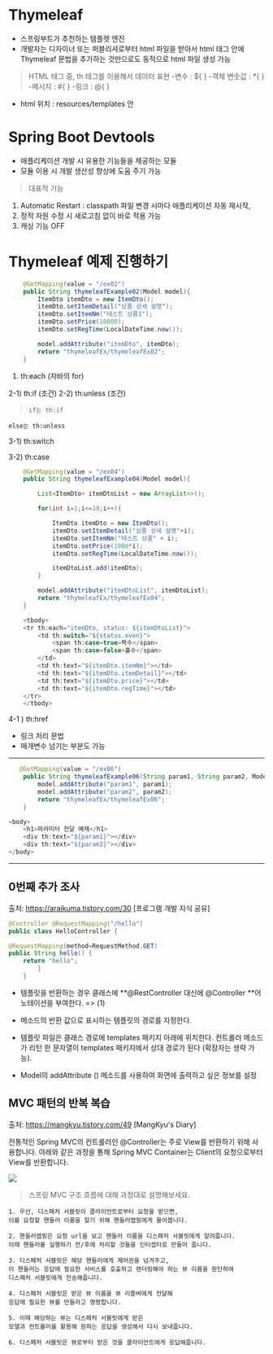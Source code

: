 # Thymeleaf
- 스프링부트가 추천하는 템플렛 엔진
- 개발자는 디자이너 또는 퍼블리셔로부터 html 파일을 받아서 html 태그 안에 Thymeleaf 문법을 추가하는 것만으로도 동적으로 html 파일 생성 가능

> HTML 태그 중, th 태그를 이용해서 데이터 표현
-변수 : ${ }
-객체 변숫값 : *{ }
-메시지 : #{ } 
-링크 : @{ }

 - html 위치 : resources/templates 안
# Spring Boot Devtools
- 애플리케이션 개발 시 유용한 기능들을 제공하는 모듈
- 모듈 이용 시 개발 생산성 향상에 도움 주기 가능
> 대표적 기능
1) Automatic Restart : classpath 파일 변경 시마다 애플리케이션 자동 재시작, 
2) 정적 자원 수정 시 새로고침 없이 바로 적용 가능
3) 캐싱 기능 OFF

# Thymeleaf 예제 진행하기
```java
    @GetMapping(value = "/ex02")
    public String thymeleafExample02(Model model){
        ItemDto itemDto = new ItemDto();
        itemDto.setItemDetail("상품 상세 설명");
        itemDto.setItemNm("테스트 상품1");
        itemDto.setPrice(10000);
        itemDto.setRegTime(LocalDateTime.now());

        model.addAttribute("itemDto", itemDto);
        return "thymeleafEx/thymeleafEx02";
    }
```

1) th:each (자바의 for)

2-1) th:if (조건)
2-2) th:unless (조건)
>     if는 th:if 
    else는 th:unless
    
3-1) th:switch

3-2) th:case

```java
    @GetMapping(value = "/ex04")
    public String thymeleafExample04(Model model){

        List<ItemDto> itemDtoList = new ArrayList<>();

        for(int i=1;i<=10;i++){

            ItemDto itemDto = new ItemDto();
            itemDto.setItemDetail("상품 상세 설명"+i);
            itemDto.setItemNm("테스트 상품" + i);
            itemDto.setPrice(1000*i);
            itemDto.setRegTime(LocalDateTime.now());

            itemDtoList.add(itemDto);
        }

        model.addAttribute("itemDtoList", itemDtoList);
        return "thymeleafEx/thymeleafEx04";
    }
```

```JAVA
    <tbody>
    <tr th:each="itemDto, status: ${itemDtoList}">
        <td th:switch="${status.even}">
            <span th:case=true>짝수</span>
            <span th:case=false>홀수</span>
        </td>
        <td th:text="${itemDto.itemNm}"></td>
        <td th:text="${itemDto.itemDetail}"></td>
        <td th:text="${itemDto.price}"></td>
        <td th:text="${itemDto.regTime}"></td>
    </tr>
    </tbody>
```

4-1 ) th:href 
- 링크 처리 문법
- 매개변수 넘기는 부분도 가능
____
```java
   @GetMapping(value = "/ex06")
    public String thymeleafExample06(String param1, String param2, Model model){
        model.addAttribute("param1", param1);
        model.addAttribute("param2", param2);
        return "thymeleafEx/thymeleafEx06";
    }
```

```java
<body>
    <h1>파라미터 전달 예제</h1>
    <div th:text="${param1}"></div>
    <div th:text="${param2}"></div>
</body>
```

__________
## 0번째 추가 조사
출처: https://araikuma.tistory.com/30 [프로그램 개발 지식 공유]
```java
@Controller @RequestMapping("/hello") 
public class HelloController {

@RequestMapping(method=RequestMethod.GET) 
public String hello() {
	return "hello";
		} 
	}


```
- 템플릿을 반환하는 경우 클래스에 **@RestController 대신에 @Controller **어노테이션을 부여한다. => (1)
- 메소드의 반환 값으로 표시하는 템플릿의 경로를 지정한다.
- 템플릿 파일은 클래스 경로에 templates 패키지 아래에 위치한다.
컨트롤러 메소드가 리턴 한 문자열이 templates 패키지에서 상대 경로가 된다 (확장자는 생략 가능).


- Model의 addAttribute () 메소드를 사용하여 화면에 출력하고 싶은 정보를 설정

## MVC 패턴의 반복 복습
출처: https://mangkyu.tistory.com/49 [MangKyu's Diary]

전통적인 Spring MVC의 컨트롤러인 @Controller는 주로 View를 반환하기 위해 사용합니다. 아래와 같은 과정을 통해 Spring MVC Container는 Client의 요청으로부터 View를 반환합니다.

![](https://velog.velcdn.com/images/myway00/post/1c9f2dc4-79a7-4c3e-b3b0-f9d0b05a2997/image.png)

> 스프링 MVC 구조 흐름에 대해 과정대로 설명해보세요.

```
1. 우선, 디스패처 서블릿이 클라이언트로부터 요청을 받으면, 
이를 요청할 핸들러 이름을 알기 위해 핸들러맵핑에게 물어봅니다.

2. 핸들러맵핑은 요청 url을 보고 핸들러 이름을 디스패처 서블릿에게 알려줍니다. 
이때 핸들러를 실행하기 전/후에 처리할 것들을 인터셉터로 만들어 줍니다.

3. 디스패처 서블릿은 해당 핸들러에게 제어권을 넘겨주고, 
이 핸들러는 응답에 필요한 서비스를 호출하고 렌더링해야 하는 뷰 이름을 판단하여 
디스패처 서블릿에게 전송해줍니다.

4. 디스패처 서블릿은 받은 뷰 이름을 뷰 리졸버에게 전달해 
응답에 필요한 뷰를 만들라고 명령합니다.

5. 이때 해당하는 뷰는 디스패처 서블릿에게 받은 
모델과 컨트롤러를 활용해 원하는 응답을 생성해서 다시 보내줍니다.

6. 디스패처 서블릿은 뷰로부터 받은 것을 클라이언트에게 응답해줍니다.

```

